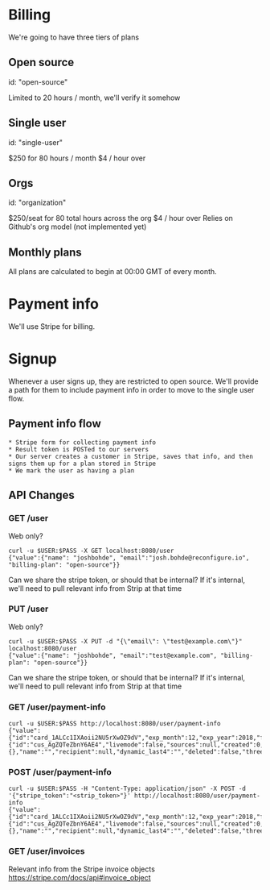 # Billing

We're going to have three tiers of plans

## Open source

id: "open-source"

Limited to 20 hours / month, we'll verify it somehow

## Single user

id: "single-user"

$250 for 80 hours / month
$4 / hour over

## Orgs

id: "organization"

$250/seat for 80 total hours across the org
$4 / hour over
Relies on Github's org model (not implemented yet)

## Monthly plans
All plans are calculated to begin at 00:00 GMT of every month.

# Payment info

We'll use Stripe for billing.

# Signup

Whenever a user signs up, they are restricted to open source. We'll
provide a path for them to include payment info in order to move to
the single user flow.

## Payment info flow

    * Stripe form for collecting payment info
    * Result token is POSTed to our servers
    * Our server creates a customer in Stripe, saves that info, and then signs them up for a plan stored in Stripe
    * We mark the user as having a plan

## API Changes

### GET /user

Web only?

```
curl -u $USER:$PASS -X GET localhost:8080/user
{"value":{"name": "joshbohde", "email":"josh.bohde@reconfigure.io", "billing-plan": "open-source"}}
```
Can we share the stripe token, or should that be internal? If it's internal, we'll need to pull relevant info from Strip at that time

### PUT /user

Web only?

```
curl -u $USER:$PASS -X PUT -d "{\"email\": \"test@example.com\"}" localhost:8080/user
{"value":{"name": "joshbohde", "email":"test@example.com", "billing-plan": "open-source"}}
```
Can we share the stripe token, or should that be internal? If it's internal, we'll need to pull relevant info from Strip at that time

### GET /user/payment-info

```
curl -u $USER:$PASS http://localhost:8080/user/payment-info
{"value":{"id":"card_1ALCc1IXAoii2NU5rXwOZ9dV","exp_month":12,"exp_year":2018,"fingerprint":"SLmtIDa2sqd2iFnb","funding":"credit","last4":"4242","brand":"Visa","currency":"","default_for_currency":false,"address_city":"","address_country":"","address_line1":"","address_line1_check":"","address_line2":"","address_state":"","address_zip":"94301","address_zip_check":"pass","country":"US","customer":{"id":"cus_AgZQTeZbnY6AE4","livemode":false,"sources":null,"created":0,"account_balance":0,"currency":"","default_source":null,"delinquent":false,"description":"","discount":null,"email":"","metadata":null,"subscriptions":null,"deleted":false,"shipping":null,"business_vat_id":""},"cvc_check":"pass","metadata":{},"name":"","recipient":null,"dynamic_last4":"","deleted":false,"three_d_secure":null,"tokenization_method":"","description":"","iin":"","issuer":""}}
```


### POST /user/payment-info

```
curl -u $USER:$PASS -H "Content-Type: application/json" -X POST -d '{"stripe_token":"<strip_token>"}' http://localhost:8080/user/payment-info
{"value":{"id":"card_1ALCc1IXAoii2NU5rXwOZ9dV","exp_month":12,"exp_year":2018,"fingerprint":"SLmtIDa2sqd2iFnb","funding":"credit","last4":"4242","brand":"Visa","currency":"","default_for_currency":false,"address_city":"","address_country":"","address_line1":"","address_line1_check":"","address_line2":"","address_state":"","address_zip":"94301","address_zip_check":"pass","country":"US","customer":{"id":"cus_AgZQTeZbnY6AE4","livemode":false,"sources":null,"created":0,"account_balance":0,"currency":"","default_source":null,"delinquent":false,"description":"","discount":null,"email":"","metadata":null,"subscriptions":null,"deleted":false,"shipping":null,"business_vat_id":""},"cvc_check":"pass","metadata":{},"name":"","recipient":null,"dynamic_last4":"","deleted":false,"three_d_secure":null,"tokenization_method":"","description":"","iin":"","issuer":""}}
```

### GET /user/invoices

Relevant info from the Stripe invoice objects
https://stripe.com/docs/api#invoice_object

